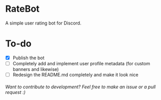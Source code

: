 # RateBot
A simple user rating bot for Discord.

# To-do
- [x] Publish the bot
- [ ] Completely add and implement user profile metadata (for custom banners and likewise)
- [ ] Redesign the README.md completely and make it look nice

<h6>Want to contribute to development? Feel free to make an issue or a pull request :)</h6>
